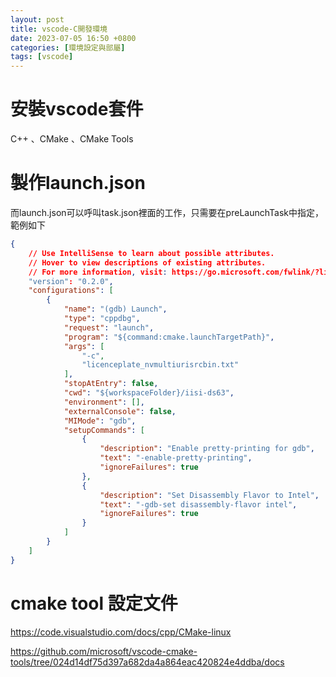 ```yaml
---
layout: post
title: vscode-C開發環境
date: 2023-07-05 16:50 +0800
categories: [環境設定與部屬]
tags: [vscode]
---
```



# 安裝vscode套件
C++ 、CMake 、CMake Tools

# 製作launch.json

而launch.json可以呼叫task.json裡面的工作，只需要在preLaunchTask中指定，範例如下
```json
{
    // Use IntelliSense to learn about possible attributes.
    // Hover to view descriptions of existing attributes.
    // For more information, visit: https://go.microsoft.com/fwlink/?linkid=830387
    "version": "0.2.0",
    "configurations": [
        {
            "name": "(gdb) Launch",
            "type": "cppdbg",
            "request": "launch",
            "program": "${command:cmake.launchTargetPath}",
            "args": [
                "-c",
                "licenceplate_nvmultiurisrcbin.txt"
            ],
            "stopAtEntry": false,
            "cwd": "${workspaceFolder}/iisi-ds63",
            "environment": [],
            "externalConsole": false,
            "MIMode": "gdb",
            "setupCommands": [
                {
                    "description": "Enable pretty-printing for gdb",
                    "text": "-enable-pretty-printing",
                    "ignoreFailures": true
                },
                {
                    "description": "Set Disassembly Flavor to Intel",
                    "text": "-gdb-set disassembly-flavor intel",
                    "ignoreFailures": true
                }
            ]
        }
    ]
}
```

# cmake tool 設定文件
https://code.visualstudio.com/docs/cpp/CMake-linux

https://github.com/microsoft/vscode-cmake-tools/tree/024d14df75d397a682da4a864eac420824e4ddba/docs